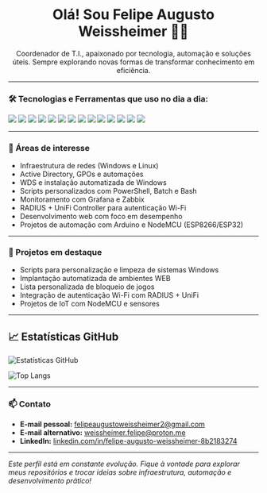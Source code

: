 <!-- Perfil README - Felipe Augusto Weissheimer -->

<h1 align="center">Olá! Sou Felipe Augusto Weissheimer 👨‍💻</h1>

<p align="center">
Coordenador de T.I., apaixonado por tecnologia, automação e soluções úteis.  
Sempre explorando novas formas de transformar conhecimento em eficiência.
</p>

---

### 🛠️ Tecnologias e Ferramentas que uso no dia a dia:

<p align="left">
  <img src="https://img.shields.io/badge/-Linux-%23007ACC?style=flat&logo=linux&logoColor=white" />
  <img src="https://img.shields.io/badge/-Samba_FS-%232C4557?style=flat&logo=samba&logoColor=white" />
  <img src="https://img.shields.io/badge/-Windows_Server-%230078D7?style=flat&logo=windows&logoColor=white" />
  <img src="https://img.shields.io/badge/-Active_Directory-%23007ACC?style=flat&logo=microsoft&logoColor=white" />
  <img src="https://img.shields.io/badge/-Grafana-%23F46800?style=flat&logo=grafana&logoColor=white" />
  <img src="https://img.shields.io/badge/-Apache-%23D22128?style=flat&logo=apache&logoColor=white" />
  <img src="https://img.shields.io/badge/-PowerShell-%2351A2F1?style=flat&logo=powershell&logoColor=white" />
  <img src="https://img.shields.io/badge/-Bash-%234EAA25?style=flat&logo=gnu-bash&logoColor=white" />
  <img src="https://img.shields.io/badge/-Batch_Scripting-%23000000?style=flat&logo=windows-terminal&logoColor=white" />
  <img src="https://img.shields.io/badge/-Pi--hole-%23F60D1A?style=flat&logo=pi-hole&logoColor=white" />
  <img src="https://img.shields.io/badge/-NodeMCU/ESP8266-%23000000?style=flat&logo=esphome&logoColor=white" />
  <img src="https://img.shields.io/badge/-Arduino-%2300979D?style=flat&logo=arduino&logoColor=white" />
  <img src="https://img.shields.io/badge/-Ubiquiti-%23000000?style=flat&logo=network&logoColor=white" />
  <img src="https://img.shields.io/badge/-MikroTik-%23000000?style=flat&logo=internet-explorer&logoColor=white" />

</p>

---

### 📌 Áreas de interesse

- Infraestrutura de redes (Windows e Linux)
- Active Directory, GPOs e automações
- WDS e instalação automatizada de Windows
- Scripts personalizados com PowerShell, Batch e Bash
- Monitoramento com Grafana e Zabbix
- RADIUS + UniFi Controller para autenticação Wi-Fi
- Desenvolvimento web com foco em desempenho
- Projetos de automação com Arduino e NodeMCU (ESP8266/ESP32)

---

### 🚀 Projetos em destaque

- Scripts para personalização e limpeza de sistemas Windows
- Implantação automatizada de ambientes WEB
- Lista personalizada de bloqueio de jogos
- Integração de autenticação Wi-Fi com RADIUS + UniFi
- Projetos de IoT com NodeMCU e sensores

---

## 📈 Estatísticas GitHub

![Estatísticas GitHub](https://github-readme-stats-codestackr.vercel.app/api?username=weissheimerfelipe&show_icons=true&theme=default&count_private=true)

![Top Langs](https://github-readme-stats-codestackr.vercel.app/api/top-langs/?username=weissheimerfelipe&layout=compact&theme=default)


---

### 📫 Contato

- **E-mail pessoal:** [felipeaugustoweissheimer2@gmail.com](mailto:felipeaugustoweissheimer2@gmail.com)  
- **E-mail alternativo:** [weissheimer.felipe@proton.me](mailto:weissheimer.felipe@proton.me)  
- **LinkedIn:** [linkedin.com/in/felipe-augusto-weissheimer-8b2183274](https://www.linkedin.com/in/felipe-augusto-weissheimer-8b2183274/)

---

*Este perfil está em constante evolução. Fique à vontade para explorar meus repositórios e trocar ideias sobre infraestrutura, automação e desenvolvimento prático!*
